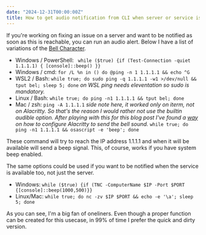 ```yaml
---
date: "2024-12-31T00:00:00Z"
title: How to get audio notification from CLI when server or service is reachable
---
```


If you're working on fixing an issue on a server and want to be notified as soon as this is reachable, you can run an audio alert. Below I have a list of variations of the [ Bell Character](https://en.wikipedia.org/wiki/Bell_character#Usage).
* Windows / PowerShell:
``` while ($true) {if (Test-Connection -quiet 1.1.1.1) { [console]::beep() }}```
* Windows / cmd:
``` for /L %n in () do @ping -n 1 1.1.1.1 && echo ^G ```
* WSL2 / Bash:
``` while true; do sudo ping -q 1.1.1.1 -w1 >/dev/null && tput bel; sleep 5; done ```
*on WSL ping needs eleventation so sudo is mandatory.*
* Linux / Bash:
```while true; do ping -n1 1.1.1.1 && tput bel; done```
* Mac / zsh:
```ping -A 1.1.1.1```
*side note here, it worked only on iterm, not on Alacritty. So that's the reason I would rather not use the builtin audible option. After playing with this for this blog post I've found a [way](https://github.com/alacritty/alacritty/issues/1528#issuecomment-979722149) on how to configure Alacritty to send the bell sound.*
```while true; do ping -n1 1.1.1.1 && osascript -e 'beep'; done```


These command will try to reach the IP address 1.1.1.1 and when it will be available will send a beep signal. This, of course, works if you have system beep enabled.

The same options could be used if you want to be notified when the service is available too, not just the server.

* Windows:
```while ($true) {if (TNC -ComputerName $IP -Port $PORT {[console]::beep(1000,500)}}```
* Linux/Mac:
```while true; do nc -zv $IP $PORT && echo -e '\a'; sleep 5; done```



As you can see, I'm a big fan of oneliners. Even though a proper function can be created for this usecase, in 99% of time I prefer the quick and dirty version.
